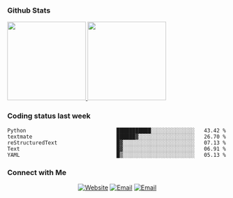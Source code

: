 
### Github Stats

<a href="https://github.com/lileixuan">
  <img height="180em" src="https://github-readme-stats.vercel.app/api?username=lileixuan&theme=buefy&show_icons=true" />
  <img height="180em" src="https://github-readme-stats.vercel.app/api/top-langs/?username=lileixuan&theme=buefy&layout=compact" />
</a>

### Coding status last week 

<!--START_SECTION:waka-->

```text
Python                             ███████████░░░░░░░░░░░░░░   43.42 %
textmate                           ██████▓░░░░░░░░░░░░░░░░░░   26.70 %
reStructuredText                   █▓░░░░░░░░░░░░░░░░░░░░░░░   07.13 %
Text                               █▓░░░░░░░░░░░░░░░░░░░░░░░   06.91 %
YAML                               █▒░░░░░░░░░░░░░░░░░░░░░░░   05.13 %
```

<!--END_SECTION:waka-->

### Connect with Me 

<p align="center">
<a href="https://www.koomu.cn/"><img alt="Website" src="https://img.shields.io/badge/Website-www.koomu.cn-blue?style=flat-square&logo=google-chrome"></a>
<a href="mailto:lileixuan@gmail.com"><img alt="Email" src="https://img.shields.io/badge/Email-lileixuan@gmail.com-blue?style=flat-square&logo=gmail"></a>
<a href="https://www.koomu.cn/rss/"><img alt="Email" src="https://img.shields.io/badge/RSS-www.koomu.cn%2Frss%2F-blue?style=flat-square&logo=rss"></a>


</p>
